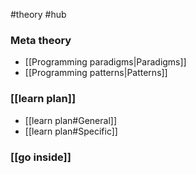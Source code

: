 #theory #hub 

### Meta theory
- [[Programming paradigms|Paradigms]]
- [[Programming patterns|Patterns]]

### [[learn plan]]
- [[learn plan#General]]
- [[learn plan#Specific]]

### [[go inside]]
